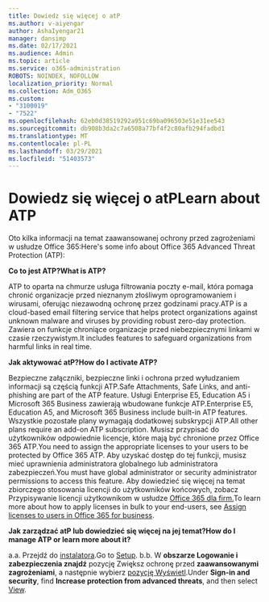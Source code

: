 ```yaml
---
title: Dowiedz się więcej o atP
ms.author: v-aiyengar
author: AshaIyengar21
manager: dansimp
ms.date: 02/17/2021
ms.audience: Admin
ms.topic: article
ms.service: o365-administration
ROBOTS: NOINDEX, NOFOLLOW
localization_priority: Normal
ms.collection: Adm_O365
ms.custom:
- "3100019"
- "7522"
ms.openlocfilehash: 62eb0d38519292a951c69ba096503e51e31ee543
ms.sourcegitcommit: db908b3da2c7a6508a77bf4f2c80afb294fadbd1
ms.translationtype: MT
ms.contentlocale: pl-PL
ms.lasthandoff: 03/29/2021
ms.locfileid: "51403573"
---
```

# <a name="learn-about-atp"></a><span data-ttu-id="36512-102">Dowiedz się więcej o atP</span><span class="sxs-lookup"><span data-stu-id="36512-102">Learn about ATP</span></span>

<span data-ttu-id="36512-103">Oto kilka informacji na temat zaawansowanej ochrony przed zagrożeniami w usłudze Office 365:</span><span class="sxs-lookup"><span data-stu-id="36512-103">Here's some info about Office 365 Advanced Threat Protection (ATP):</span></span>

<span data-ttu-id="36512-104">**Co to jest ATP?**</span><span class="sxs-lookup"><span data-stu-id="36512-104">**What is ATP?**</span></span>

<span data-ttu-id="36512-105">ATP to oparta na chmurze usługa filtrowania poczty e-mail, która pomaga chronić organizacje przed nieznanym złośliwym oprogramowaniem i wirusami, oferując niezawodną ochronę przez godzinami pracy.</span><span class="sxs-lookup"><span data-stu-id="36512-105">ATP is a cloud-based email filtering service that helps protect organizations against unknown malware and viruses by providing robust zero-day protection.</span></span> <span data-ttu-id="36512-106">Zawiera on funkcje chroniące organizacje przed niebezpiecznymi linkami w czasie rzeczywistym.</span><span class="sxs-lookup"><span data-stu-id="36512-106">It includes features to safeguard organizations from harmful links in real time.</span></span>

<span data-ttu-id="36512-107">**Jak aktywować atP?**</span><span class="sxs-lookup"><span data-stu-id="36512-107">**How do I activate ATP?**</span></span>

<span data-ttu-id="36512-108">Bezpieczne załączniki, bezpieczne linki i ochrona przed wyłudzaniem informacji są częścią funkcji ATP.</span><span class="sxs-lookup"><span data-stu-id="36512-108">Safe Attachments, Safe Links, and anti-phishing are part of the ATP feature.</span></span> <span data-ttu-id="36512-109">Usługi Enterprise E5, Education A5 i Microsoft 365 Business zawierają wbudowane funkcje ATP.</span><span class="sxs-lookup"><span data-stu-id="36512-109">Enterprise E5, Education A5, and Microsoft 365 Business include built-in ATP features.</span></span> <span data-ttu-id="36512-110">Wszystkie pozostałe plany wymagają dodatkowej subskrypcji ATP.</span><span class="sxs-lookup"><span data-stu-id="36512-110">All other plans require an add-on ATP subscription.</span></span> <span data-ttu-id="36512-111">Musisz przypisać do użytkowników odpowiednie licencje, które mają być chronione przez Office 365 ATP.</span><span class="sxs-lookup"><span data-stu-id="36512-111">You need to assign the appropriate licenses to your users to be protected by Office 365 ATP.</span></span> <span data-ttu-id="36512-112">Aby uzyskać dostęp do tej funkcji, musisz mieć uprawnienia administratora globalnego lub administratora zabezpieczeń.</span><span class="sxs-lookup"><span data-stu-id="36512-112">You must have global administrator or security administrator permissions to access this feature.</span></span> <span data-ttu-id="36512-113">Aby dowiedzieć się więcej na temat zbiorczego stosowania licencji do użytkowników końcowych, zobacz Przypisywanie licencji użytkownikom w usłudze [Office 365 dla firm.](https://go.microsoft.com/fwlink/?linkid=2093435)</span><span class="sxs-lookup"><span data-stu-id="36512-113">To learn more about how to apply licenses in bulk to your end-users, see [Assign licenses to users in Office 365 for business](https://go.microsoft.com/fwlink/?linkid=2093435).</span></span>

<span data-ttu-id="36512-114">**Jak zarządzać atP lub dowiedzieć się więcej na jej temat?**</span><span class="sxs-lookup"><span data-stu-id="36512-114">**How do I manage ATP or learn more about it?**</span></span>

<span data-ttu-id="36512-115">a.</span><span class="sxs-lookup"><span data-stu-id="36512-115">a.</span></span> <span data-ttu-id="36512-116">Przejdź do [instalatora](https://go.microsoft.com/fwlink/p/?linkid=2075721).</span><span class="sxs-lookup"><span data-stu-id="36512-116">Go to [Setup](https://go.microsoft.com/fwlink/p/?linkid=2075721).</span></span>
<span data-ttu-id="36512-117">b.</span><span class="sxs-lookup"><span data-stu-id="36512-117">b.</span></span> <span data-ttu-id="36512-118">W **obszarze Logowanie i zabezpieczenia znajdź** pozycję Zwiększ ochronę przed **zaawansowanymi zagrożeniami**, a następnie wybierz [pozycję Wyświetl](https://go.microsoft.com/fwlink/?linkid=2109302).</span><span class="sxs-lookup"><span data-stu-id="36512-118">Under **Sign-in and security**, find **Increase protection from advanced threats**, and then select [View](https://go.microsoft.com/fwlink/?linkid=2109302).</span></span>
